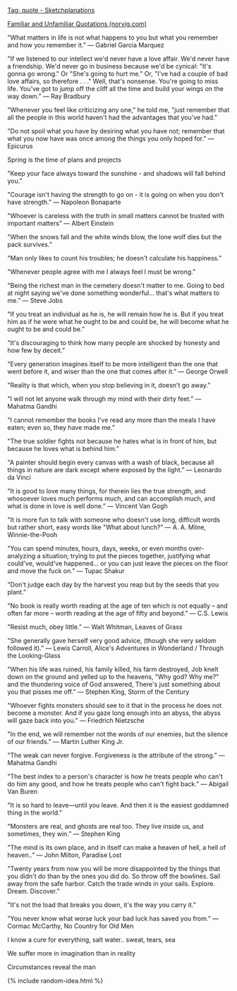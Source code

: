 ---
---


[Tag: quote - Sketchplanations](https://sketchplanations.com/tags/quote)

[Familiar and Unfamiliar Quotations (norvig.com)](https://www.norvig.com/quotations.html)


"What matters in life is not what happens to you but what you remember and how you remember it.”
― Gabriel Garcia Marquez

"If we listened to our intellect we'd never have a love affair. We'd never have a friendship. We'd never go in business because we'd be cynical: "It's gonna go wrong." Or "She's going to hurt me." Or, "I've had a couple of bad love affairs, so therefore . . ." Well, that's nonsense. You're going to miss life. You've got to jump off the cliff all the time and build your wings on the way down.”
― Ray Bradbury

"Whenever you feel like criticizing any one," he told me, "just remember that all the people in this world haven't had the advantages that you've had.”

"Do not spoil what you have by desiring what you have not; remember that what you now have was once among the things you only hoped for.”
― Epicurus

Spring is the time of plans and projects

"Keep your face always toward the sunshine - and shadows will fall behind you.”

"Courage isn't having the strength to go on - it is going on when you don't have strength.”
― Napoleon Bonaparte

"Whoever is careless with the truth in small matters cannot be trusted with important matters”
― Albert Einstein


"When the snows fall and the white winds blow, the lone wolf dies but the pack survives.”

"Man only likes to count his troubles; he doesn't calculate his happiness.”

"Whenever people agree with me I always feel I must be wrong.”

"Being the richest man in the cemetery doesn't matter to me. Going to bed at night saying we've done something wonderful... that's what matters to me.”
― Steve Jobs

"If you treat an individual as he is, he will remain how he is. But if you treat him as if he were what he ought to be and could be, he will become what he ought to be and could be.”

"It's discouraging to think how many people are shocked by honesty and how few by deceit.”

"Every generation imagines itself to be more intelligent than the one that went before it, and wiser than the one that comes after it.”
― George Orwell

"Reality is that which, when you stop believing in it, doesn't go away.”

"I will not let anyone walk through my mind with their dirty feet.”
― Mahatma Gandhi

"I cannot remember the books I've read any more than the meals I have eaten; even so, they have made me.”

"The true soldier fights not because he hates what is in front of him, but because he loves what is behind him.”

"A painter should begin every canvas with a wash of black, because all things in nature are dark except where exposed by the light.”
― Leonardo da Vinci

"It is good to love many things, for therein lies the true strength, and whosoever loves much performs much, and can accomplish much, and what is done in love is well done.”
― Vincent Van Gogh

"It is more fun to talk with someone who doesn't use long, difficult words but rather short, easy words like "What about lunch?”
― A. A. Milne, Winnie-the-Pooh

"You can spend minutes, hours, days, weeks, or even months over-analyzing a situation; trying to put the pieces together, justifying what could've, would've happened... or you can just leave the pieces on the floor and move the fuck on.”
― Tupac Shakur

"Don't judge each day by the harvest you reap but by the seeds that you plant.”

"No book is really worth reading at the age of ten which is not equally – and often far more – worth reading at the age of fifty and beyond.”
― C.S. Lewis

"Resist much, obey little.”
― Walt Whitman, Leaves of Grass

"She generally gave herself very good advice, (though she very seldom followed it).”
― Lewis Carroll, Alice's Adventures in Wonderland / Through the Looking-Glass

"When his life was ruined, his family killed, his farm destroyed, Job knelt down on the ground and yelled up to the heavens, "Why god? Why me?" and the thundering voice of God answered, There's just something about you that pisses me off.”
― Stephen King, Storm of the Century

"Whoever fights monsters should see to it that in the process he does not become a monster. And if you gaze long enough into an abyss, the abyss will gaze back into you.”
― Friedrich Nietzsche

"In the end, we will remember not the words of our enemies, but the silence of our friends.”
― Martin Luther King Jr.

"The weak can never forgive. Forgiveness is the attribute of the strong.”
― Mahatma Gandhi

"The best index to a person's character is how he treats people who can't do him any good, and how he treats people who can't fight back.”
― Abigail Van Buren

"It is so hard to leave—until you leave. And then it is the easiest goddamned thing in the world."

"Monsters are real, and ghosts are real too. They live inside us, and sometimes, they win.”
― Stephen King

"The mind is its own place, and in itself can make a heaven of hell, a hell of heaven..”
― John Milton, Paradise Lost

"Twenty years from now you will be more disappointed by the things that you didn't do than by the ones you did do. So throw off the bowlines. Sail away from the safe harbor. Catch the trade winds in your sails. Explore. Dream. Discover.”


"It's not the load that breaks you down, it's the way you carry it.”

"You never know what worse luck your bad luck has saved you from.”
― Cormac McCarthy, No Country for Old Men


I know a cure for everything, salt water.. sweat, tears, sea  


We suffer more in imagination than in reality 

Circumstances reveal the man 

{% include random-idea.html %}
